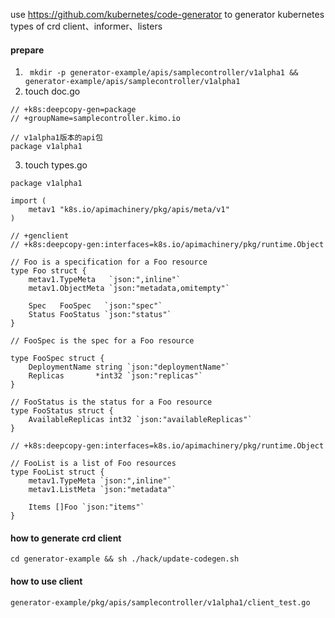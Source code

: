 use https://github.com/kubernetes/code-generator to generator kubernetes types of crd client、informer、listers

#### prepare
1. ``` mkdir -p generator-example/apis/samplecontroller/v1alpha1 && generator-example/apis/samplecontroller/v1alpha1``` 
2. touch doc.go

```
// +k8s:deepcopy-gen=package
// +groupName=samplecontroller.kimo.io

// v1alpha1版本的api包
package v1alpha1
```

3. touch types.go

```
package v1alpha1

import (
	metav1 "k8s.io/apimachinery/pkg/apis/meta/v1"
)

// +genclient
// +k8s:deepcopy-gen:interfaces=k8s.io/apimachinery/pkg/runtime.Object

// Foo is a specification for a Foo resource
type Foo struct {
	metav1.TypeMeta   `json:",inline"`
	metav1.ObjectMeta `json:"metadata,omitempty"`

	Spec   FooSpec   `json:"spec"`
	Status FooStatus `json:"status"`
}

// FooSpec is the spec for a Foo resource

type FooSpec struct {
	DeploymentName string `json:"deploymentName"`
	Replicas       *int32 `json:"replicas"`
}

// FooStatus is the status for a Foo resource
type FooStatus struct {
	AvailableReplicas int32 `json:"availableReplicas"`
}

// +k8s:deepcopy-gen:interfaces=k8s.io/apimachinery/pkg/runtime.Object

// FooList is a list of Foo resources
type FooList struct {
	metav1.TypeMeta `json:",inline"`
	metav1.ListMeta `json:"metadata"`

	Items []Foo `json:"items"`
}
```

#### how to generate crd client
```
cd generator-example && sh ./hack/update-codegen.sh
```

#### how to use client

```
generator-example/pkg/apis/samplecontroller/v1alpha1/client_test.go
```